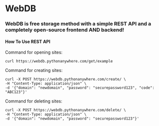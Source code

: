 # WebDB
### WebDB is free storage method with a simple REST API and a completely open-source frontend AND backend!

#### How To Use REST API
Command for opening sites:
```
curl https://webdb.pythonanywhere.com/get/example
```
Command for creating sites:
```
curl -X POST https://webdb.pythonanywhere.com/create/ \
-H "Content-Type: application/json" \
-d '{"domain": "newdomain", "password": "securepassword123", "code": "ABC123"}'
```
Command for deleting sites:
```
curl -X POST https://webdb.pythonanywhere.com/delete/ \
-H "Content-Type: application/json" \
-d '{"domain": "newdomain", "password": "securepassword123"}'
```
